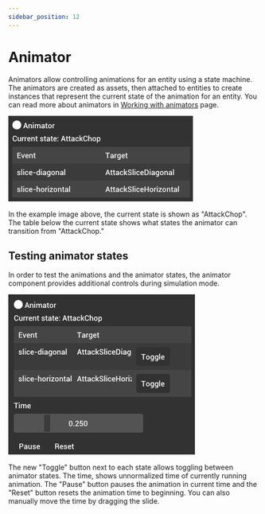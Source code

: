 ```yaml
---
sidebar_position: 12
---
```


# Animator

Animators allow controlling animations for an entity using a state machine. The animators are created as assets, then attached to entities to create instances that represent the current state of the animation for an entity. You can read more about animators in [Working with animators](../asset-pipeline/working-with-animators) page.

![Animator](../../../static/img/editor/working-with-entities/animator.png)

In the example image above, the current state is shown as "AttackChop". The table below the current state shows what states the animator can transition from "AttackChop."

## Testing animator states

In order to test the animations and the animator states, the animator component provides additional controls during simulation mode.

![Animator simulation mode](../../../static/img/editor/working-with-entities/animator-simulation-mode.png)

The new "Toggle" button next to each state allows toggling between animator states. The time, shows unnormalized time of currently running animation. The "Pause" button pauses the animation in current time and the "Reset" button resets the animation time to beginning. You can also manually move the time by dragging the slide.
